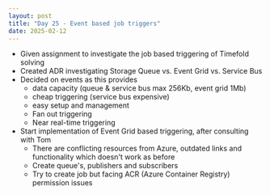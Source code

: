 ```yaml
---
layout: post
title: "Day 25 - Event based job triggers"
date: 2025-02-12
---
```


- Given assignment to investigate the job based triggering of Timefold solving
- Created ADR investigating Storage Queue vs. Event Grid vs. Service Bus
- Decided on events as this provides
  - data capacity (queue & service bus max 256Kb, event grid 1Mb)
  - cheap triggering (service bus expensive)
  - easy setup and management
  - Fan out triggering
  - Near real-time triggering
- Start implementation of Event Grid based triggering, after consulting with Tom
  - There are conflicting resources from Azure, outdated links and functionality
   which doesn't work as before
  - Create queue's, publishers and subscribers
  - Try to create job but facing ACR (Azure Container Registry) permission issues
